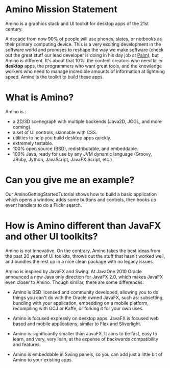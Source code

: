 # Amino Mission Statement #

Amino is a graphics stack and UI toolkit for desktop apps of the 21st century.

A decade from now 90% of people will use phones, slates, or netbooks as their primary computing device. This is a very exciting development in the software world and promises to reshape the way we make software (check out the great stuff our lead developer is doing in his day job at [Palm](http://developer.palm.com/)), but Amino is different. It's about that 10%: the content creators who need killer **desktop** apps, the programmers who want great tools, and the knowledge workers who need to manage incredible amounts of information at lightning speed.  Amino is the toolkit to build these apps.

# What is Amino? #

Amino is :
  * a 2D/3D scenegraph with multiple backends (Java2D, JOGL, and more coming).
  * a set of UI controls, skinnable with CSS.
  * utilities to help you build desktop apps quickly.
  * extremely testable.
  * 100% open source (BSD), redistributable, and embeddable.
  * 100% Java, ready for use by any JVM dynamic language (Groovy, JRuby, Jython, JavaScript, JavaFX Script, etc.)


# Can you give me an example? #

Our AminoGettingStartedTutorial shows how to build a basic application which opens a window, adds some buttons and controls, then hooks up event handlers to do a Flickr
search.


# How is Amino different than JavaFX and other UI toolkits? #

Amino is not innovative. On the contrary, Amino takes the best ideas from the past 20 years of UI toolkits, throws out the stuff that hasn't worked well, and bundles the rest up in a nice clean package with no legacy issues.

Amino is inspired by JavaFX and Swing. At JavaOne 2010 Oracle announced a new Java only direction for JavaFX 2.0, which makes JavaFX even closer to Amino.  Though similar, there are some differences:

  * Amino is BSD licensed and community developed, allowing you to do things you can't do with the Oracle owned JavaFX, such as: subsetting, bundling with your application, embedding on a mobile platform, recompiling with GCJ or Kaffe, or forking it for your own uses.

  * Amino is focused expressly on desktop apps. JavaFX is focused web based and mobile applications, similar to Flex and Sliverlight.

  * Amino is significantly smaller than JavaFX.  It aims to be fast, easy to learn, and very, very lean; at the expense of backwards compatibility and features.

  * Amino is embeddable in Swing panels, so you can add just a little bit of Amino to your existing apps.